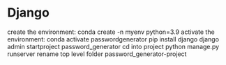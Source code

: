 # Django

create the environment: conda create -n myenv python=3.9
activate the environment: conda activate passwordgenerator
pip install django
django admin startproject password_generator
cd into project
python manage.py runserver
rename top level folder password_generator-project
